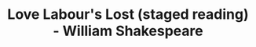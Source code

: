 ---
layout: production
title: Love Labour's Lost (staged reading) - William Shakespeare
dates: January 29, 2011
location: Titzal Café

synopsis: The King of Navarre and three of his companions vow to avoid the company of women in order to pursue intense studies only to be interrupted by the Princess of France and her lovely companions.  A comedy ensues in this modern hipster urban environment.

production:
  - name: Ben Aldred
    title: Director

cast:
- actor: Julia Kessler
  role: Princess
  actor_bio_url: http://accidentalshakespeare.com/about/company/julia_kessler
- actor: Jared McDaris
  role: Don Armando
- actor: Kelly Lynn Hogan
  role: Maria
- actor: Kate Suffern
  role: Rosaline
- actor: Kristie Forsch
  role: Jacquenetta
- actor: Lane Flores
  role: Moth/Boyet
- actor: Richard Alpert
  role: Holofernes
- actor: Ryan Simmons
  role: George Seacoa
- actor: Eli Branson
  role: Berown
- actor: Gary Henderson
  role: Longaville
- actor: Greg Pragel
  role: Costard

images:
  - url: /assets/images/LoveLaboursLost_3_ladies.jpg
  - url: /assets/images/LoveLaboursLost_3guys.jpg
  - url: /assets/images/LoveLaboursLost_3ladies_cucumber.jpg
  - url: /assets/images/LoveLaboursLost_Jared_costume.jpg
  - url: /assets/images/Lovelabourslost_Gary.jpg
---